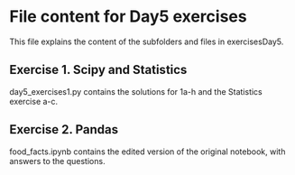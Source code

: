 # File content for Day5 exercises
This file explains the content of the subfolders and files in exercisesDay5.

## Exercise 1. Scipy and Statistics
day5_exercises1.py contains the solutions for 1a-h and the Statistics exercise a-c.

## Exercise 2. Pandas
food_facts.ipynb contains the edited version of the original notebook, with answers to the questions.

